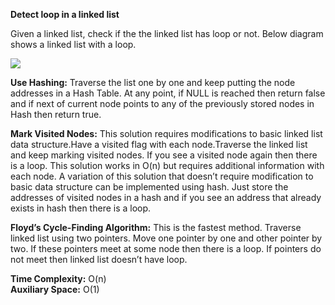 **Detect loop in a linked list**

Given a linked list, check if the the linked list has loop or not. Below diagram shows a linked list with a loop.

<img align ="center" src="https://www.geeksforgeeks.org/wp-content/uploads/2009/04/Linked-List-Loop.gif"/>

**Use Hashing:**
Traverse the list one by one and keep putting the node addresses in a Hash Table. 
At any point, if NULL is reached then return false and if next of current node points to any of the previously stored nodes in Hash then return true.

**Mark Visited Nodes:**
This solution requires modifications to basic linked list data structure.Have a visited flag with each node.Traverse the linked list and keep marking visited nodes. 
If you see a visited node again then there is a loop. This solution works in O(n) but requires additional information with each node.
A variation of this solution that doesn’t require modification to basic data structure can be implemented using hash.
Just store the addresses of visited nodes in a hash and if you see an address that already exists in hash then there is a loop.

**Floyd’s Cycle-Finding Algorithm:**
This is the fastest method. Traverse linked list using two pointers. Move one pointer by one and other pointer by two. 
If these pointers meet at some node then there is a loop.  If pointers do not meet then linked list doesn’t have loop.

**Time Complexity:** O(n)  
**Auxiliary Space:** O(1)


